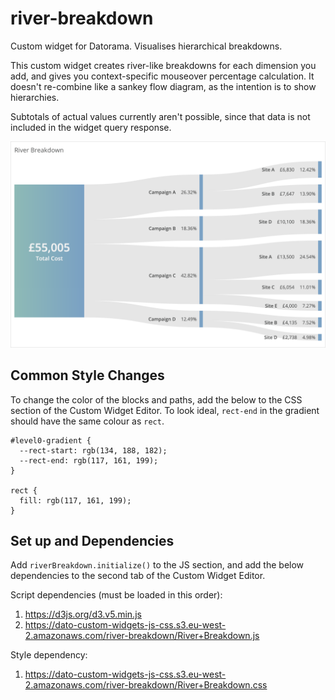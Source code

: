 # river-breakdown
Custom widget for Datorama. Visualises hierarchical breakdowns.

This custom widget creates river-like breakdowns for each dimension you add, and gives you context-specific mouseover percentage calculation. It doesn't re-combine like a sankey flow diagram, as the intention is to show hierarchies.

Subtotals of actual values currently aren't possible, since that data is not included in the widget query response.

![Preview image](image.png)

## Common Style Changes
To change the color of the blocks and paths, add the below to the CSS section of the Custom Widget Editor. To look ideal, `rect-end` in the gradient should have the same colour as `rect`.
```
#level0-gradient {
  --rect-start: rgb(134, 188, 182);
  --rect-end: rgb(117, 161, 199);
}

rect {
  fill: rgb(117, 161, 199);
}
```

## Set up and Dependencies
Add `riverBreakdown.initialize()` to the JS section, and add the below dependencies to the second tab of the Custom Widget Editor.

Script dependencies (must be loaded in this order):
1. https://d3js.org/d3.v5.min.js
2. https://dato-custom-widgets-js-css.s3.eu-west-2.amazonaws.com/river-breakdown/River+Breakdown.js

Style dependency:
1. https://dato-custom-widgets-js-css.s3.eu-west-2.amazonaws.com/river-breakdown/River+Breakdown.css
